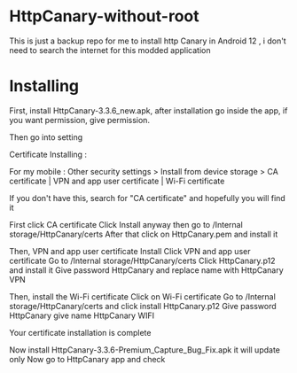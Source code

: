 # HttpCanary-without-root
This is just a backup repo for me to install http Canary in Android 12 , i don't need to search the internet for this modded application

# Installing

First, install HttpCanary-3.3.6_new.apk, after installation go inside the app, if you want permission, give permission.

Then go into setting

Certificate Installing :

For my mobile : Other security settings > Install from device storage  > CA certificate | VPN and app user certificate | Wi-Fi certificate 

If you don't have this, search for "CA certificate" and hopefully you will find it

First click CA certificate Click Install anyway then go to /Internal storage/HttpCanary/certs After that click on HttpCanary.pem and install it

Then, VPN and app user certificate Install Click VPN and app user certificate Go to /Internal storage/HttpCanary/certs Click HttpCanary.p12 and install it Give password HttpCanary and replace name with HttpCanary VPN

Then, install the Wi-Fi certificate Click on Wi-Fi certificate Go to /Internal storage/HttpCanary/certs and click install HttpCanary.p12 Give password HttpCanary give name HttpCanary WIFI

Your certificate installation is complete

Now install HttpCanary-3.3.6-Premium_Capture_Bug_Fix.apk it will update only Now go to HttpCanary app and check
